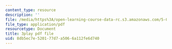 ```yaml
---
content_type: resource
description: ''
file: /media/https%3A/open-learning-course-data-rc.s3.amazonaws.com/5-07sc-biological-chemistry-i-fall-2013/8db5ec7e520177d7a5066a112fe6d740_4BwB43Smu7o.pdf
file_type: application/pdf
resourcetype: Document
title: 3play pdf file
uid: 8db5ec7e-5201-77d7-a506-6a112fe6d740
---
```

